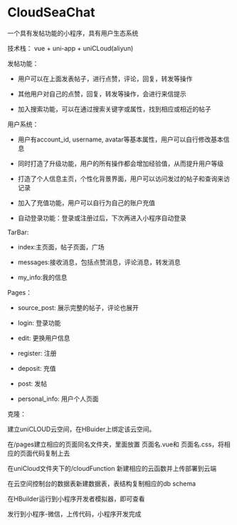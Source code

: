 # CloudSeaChat
一个具有发帖功能的小程序，具有用户生态系统

技术栈： vue + uni-app + uniCLoud(aliyun)

发帖功能：
- 用户可以在上面发表帖子，进行点赞，评论，回复，转发等操作

- 其他用户对自己的点赞，回复，转发等操作，会进行来信提示

- 加入搜索功能，可以在通过搜索关键字或属性，找到相应或相近的帖子
  
用户系统：
- 用户有account_id, username, avatar等基本属性，用户可以自行修改基本信息

- 同时打造了升级功能，用户的所有操作都会增加经验值，从而提升用户等级

- 打造了个人信息主页，个性化背景界面，用户可以访问发过的帖子和查询来访记录

- 加入了充值功能，用户可以自行为自己的账户充值

- 自动登录功能：登录或注册过后，下次再进入小程序自动登录

TarBar:

- index:主页面，帖子页面，广场

- messages:接收消息，包括点赞消息，评论消息，转发消息

- my_info:我的信息

Pages：

- source_post:  展示完整的帖子，评论也展开

- login:  登录功能

- edit:  更换用户信息

- register:  注册

- deposit:  充值

- post:  发帖

- personal_info: 用户个人页面


克隆：

建立uniCLOUD云空间，在HBuider上绑定该云空间。

在/pages建立相应的页面同名文件夹，里面放置 页面名.vue和 页面名.css，将相应的页面代码复制上去

在uniCloud文件夹下的/cloudFunction 新建相应的云函数并上传部署到云端

在云空间控制台的数据表新建数据表，表结构复制相应的db schema

在HBuilder运行到小程序开发者模拟器，即可查看

发行到小程序-微信，上传代码，小程序开发完成

